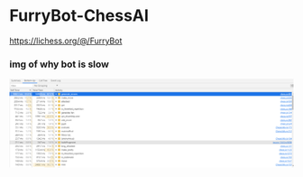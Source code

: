 # FurryBot-ChessAI
https://lichess.org/@/FurryBot

### img of why bot is slow
![CPU Profiler](/src/slow.PNG)

